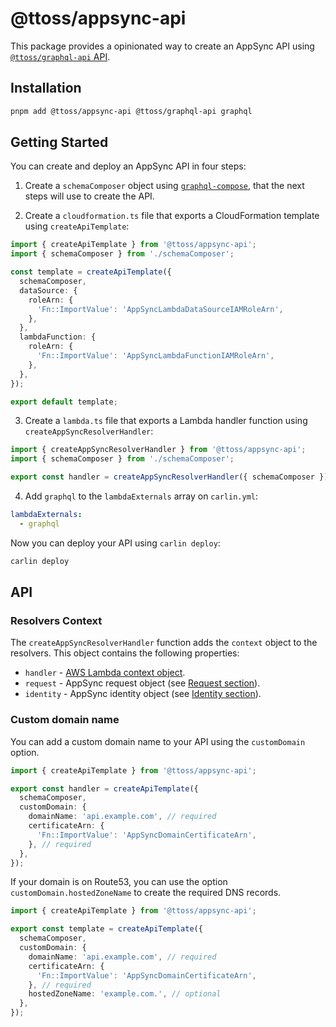 # @ttoss/appsync-api

This package provides a opinionated way to create an AppSync API using [`@ttoss/graphql-api` API](./graphql-api/).

## Installation

```bash
pnpm add @ttoss/appsync-api @ttoss/graphql-api graphql
```

## Getting Started

You can create and deploy an AppSync API in four steps:

1. Create a `schemaComposer` object using [`graphql-compose`](https://graphql-compose.github.io/docs/intro/quick-start.html), that the next steps will use to create the API.

2. Create a `cloudformation.ts` file that exports a CloudFormation template using `createApiTemplate`:

```typescript
import { createApiTemplate } from '@ttoss/appsync-api';
import { schemaComposer } from './schemaComposer';

const template = createApiTemplate({
  schemaComposer,
  dataSource: {
    roleArn: {
      'Fn::ImportValue': 'AppSyncLambdaDataSourceIAMRoleArn',
    },
  },
  lambdaFunction: {
    roleArn: {
      'Fn::ImportValue': 'AppSyncLambdaFunctionIAMRoleArn',
    },
  },
});

export default template;
```

3. Create a `lambda.ts` file that exports a Lambda handler function using `createAppSyncResolverHandler`:

```typescript
import { createAppSyncResolverHandler } from '@ttoss/appsync-api';
import { schemaComposer } from './schemaComposer';

export const handler = createAppSyncResolverHandler({ schemaComposer });
```

4. Add `graphql` to the `lambdaExternals` array on `carlin.yml`:

```yml
lambdaExternals:
  - graphql
```

Now you can deploy your API using `carlin deploy`:

```bash
carlin deploy
```

## API

### Resolvers Context

The `createAppSyncResolverHandler` function adds the `context` object to the resolvers. This object contains the following properties:

- `handler` - [AWS Lambda context object](https://docs.aws.amazon.com/lambda/latest/dg/nodejs-context.html).
- `request` - AppSync request object (see [Request section](https://docs.aws.amazon.com/appsync/latest/devguide/resolver-context-reference-js.html)).
- `identity` - AppSync identity object (see [Identity section](https://docs.aws.amazon.com/appsync/latest/devguide/resolver-context-reference-js.html)).

### Custom domain name

You can add a custom domain name to your API using the `customDomain` option.

```ts
import { createApiTemplate } from '@ttoss/appsync-api';

export const handler = createApiTemplate({
  schemaComposer,
  customDomain: {
    domainName: 'api.example.com', // required
    certificateArn: {
      'Fn::ImportValue': 'AppSyncDomainCertificateArn',
    }, // required
  },
});
```

If your domain is on Route53, you can use the option `customDomain.hostedZoneName` to create the required DNS records.

```ts
import { createApiTemplate } from '@ttoss/appsync-api';

export const template = createApiTemplate({
  schemaComposer,
  customDomain: {
    domainName: 'api.example.com', // required
    certificateArn: {
      'Fn::ImportValue': 'AppSyncDomainCertificateArn',
    }, // required
    hostedZoneName: 'example.com.', // optional
  },
});
```
